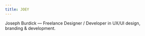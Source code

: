 ```yaml
---
title: JOEY
---
```

Joseph Burdick — Freelance Designer / Developer in UX/UI design, branding & development.
<!-- 
I'm a developer living in Brooklyn, New York who's been crafting websites & apps since 1999. Before going solo in August, I've worked on products for small to large clients including Yale, MTV, G-Shock, and Macy's. -->
